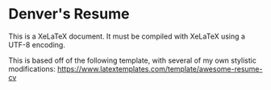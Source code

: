 # Denver's Resume

This is a XeLaTeX document. It must be compiled with XeLaTeX using a UTF-8 encoding.

This is based off of the following template, with several of my own stylistic modifications: https://www.latextemplates.com/template/awesome-resume-cv
